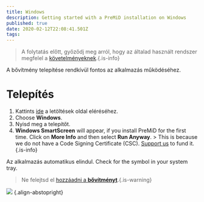 ```yaml
---
title: Windows
description: Getting started with a PreMiD installation on Windows
published: true
date: 2020-02-12T22:08:41.501Z
tags:
---
```


> A folytatás előtt, győződj meg arról, hogy az általad használt rendszer megfelel a [követelményeknek](/install/requirements).{.is-info}

A bővítmény telepítése rendkívül fontos az alkalmazás működéséhez.

# Telepítés
1. Kattints [ide](https://premid.app/downloads) a letöltések oldal eléréséhez.
2. Choose **Windows**.
3. Nyisd meg a telepítőt.
4. **Windows SmartScreen** will appear, if you install PreMiD for the first time. Click on **More Info** and then select **Run Anyway**. > This is because we do not have a Code Signing Certificate (CSC). [Support us](https://www.patreon.com/Timeraa) to fund it.{.is-info}

Az alkalmazás automatikus elindul. Check for the symbol in your system tray.

> Ne felejtsd el [hozzáadni a **bővítményt**](/install).{.is-warning}

![](https://a.icons8.com/djxbtnYm/GBjHDS/svg.svg) {.align-abstopright}